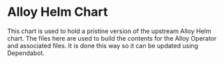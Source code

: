 # Alloy Helm Chart

This chart is used to hold a pristine version of the upstream Alloy Helm chart.
The files here are used to build the contents for the Alloy Operator and associated files.
It is done this way so it can be updated using Dependabot.
